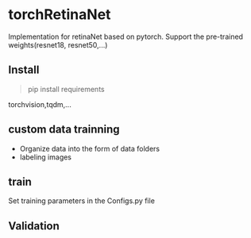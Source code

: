 # torchRetinaNet
 Implementation for retinaNet based on pytorch. Support the pre-trained weights(resnet18, resnet50,...)
## Install
> pip install requirements  

torchvision,tqdm,...
## custom data trainning 
- Organize data into the form of data folders  
- labeling images

## train
Set training parameters in the Configs.py file

## Validation 
